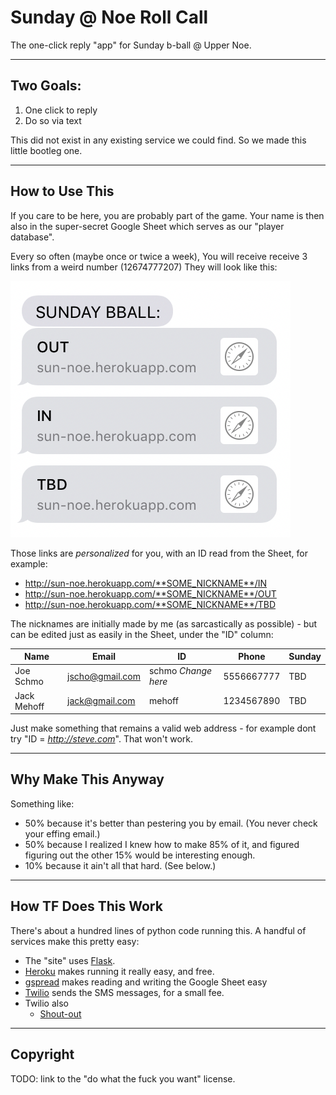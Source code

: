 
# Sunday @ Noe Roll Call 

The one-click reply "app" for Sunday b-ball @ Upper Noe.

---
## Two Goals:

1. One click to reply
2. Do so via text

This did not exist in any existing service we could find.
So we made this little bootleg one.

---
## How to Use This

If you care to be here, you are probably part of the game.
Your name is then also in the super-secret Google Sheet which serves as our "player database".

Every so often (maybe once or twice a week), 
You will receive receive 3 links from a weird number (12674777207)
They will look like this:

![txts](txt.png)

Those links are *personalized* for you, with an ID read from the Sheet, for example:

* http://sun-noe.herokuapp.com/**SOME_NICKNAME**/IN
* http://sun-noe.herokuapp.com/**SOME_NICKNAME**/OUT
* http://sun-noe.herokuapp.com/**SOME_NICKNAME**/TBD

The nicknames are initially made by me (as sarcastically as possible) - but can be edited just as easily in the Sheet, under the "ID" column:

Name  |  Email  |  ID  | Phone  | Sunday |
---  |  ---  |  ---  | ---  | --- |
Joe Schmo | jscho@gmail.com | schmo *Change here* | 5556667777| TBD | 
Jack Mehoff  | jack@gmail.com | mehoff | 1234567890| TBD | 


Just make something that remains a valid web address - for example dont try "ID = *http://steve.com*".  That won't work.


---
## Why Make This Anyway

Something like:

* 50% because it's better than pestering you by email.  (You never check your effing email.)
* 50% because I realized I knew how to make 85% of it, and figured figuring out the other 15% would be interesting enough.
* 10% because it ain't all that hard.  (See below.)

---
## How TF Does This Work

There's about a hundred lines of python code running this.
A handful of services make this pretty easy:

* The "site" uses [Flask](http://flask.pocoo.org/).
* [Heroku]() makes running it really easy, and free.
* [gspread](https://github.com/burnash/gspread) makes reading and writing the Google Sheet easy
* [Twilio]() sends the SMS messages, for a small fee.
* Twilio also
  * [Shout-out ](https://www.twilio.com/blog/2017/02/an-easy-way-to-read-and-write-to-a-google-spreadsheet-in-python.html)

---
## Copyright

TODO: link to the "do what the fuck you want" license.

